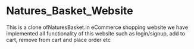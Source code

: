 # Natures_Basket_Website
This is a clone ofNaturesBasket.in eCommerce shopping website we have implemented all functionality of this website such as login/signup, add to cart, remove from cart and place order etc
